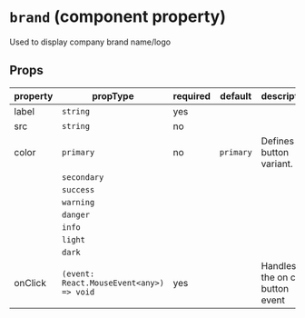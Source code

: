 # `brand` (component property)

Used to display company brand name/logo

## Props
| property    | propType   | required | default | description                                                   |
| ----------- | ---------- | -------- | ------- | ------------------------------------------------------------- |
| label| `string` | yes |
| src | `string` | no |
| color | `primary` | no | `primary` | Defines the button variant.|
|| `secondary`
|| `success`
|| `warning`
|| `danger`
|| `info`
|| `light`
|| `dark`
|onClick|`(event: React.MouseEvent<any>) => void`| yes ||Handles the on click button event|

